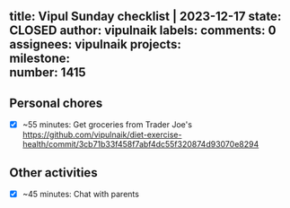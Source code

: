 title:	Vipul Sunday checklist | 2023-12-17
state:	CLOSED
author:	vipulnaik
labels:	
comments:	0
assignees:	vipulnaik
projects:	
milestone:	
number:	1415
--
## Personal chores

- [x] ~55 minutes: Get groceries from Trader Joe's https://github.com/vipulnaik/diet-exercise-health/commit/3cb71b33f458f7abf4dc55f320874d93070e8294

## Other activities

- [x] ~45 minutes: Chat with parents
